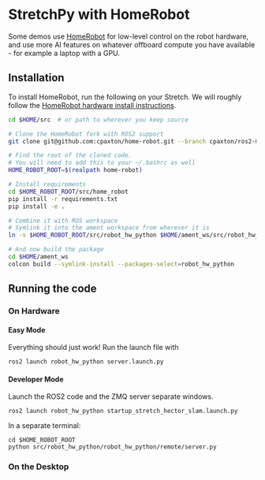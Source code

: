 # StretchPy with HomeRobot

Some demos use [HomeRobot](https://github.com/cpaxton/home-robot) for low-level control on the robot hardware, and use more AI features on whatever offboard compute you have available - for example a laptop with a GPU.

## Installation

To install HomeRobot, run the following on your Stretch. We will roughly follow the [HomeRobot hardware install instructions](https://github.com/facebookresearch/home-robot/blob/main/docs/install_robot.md).

```bash
cd $HOME/src  # or path to wherever you keep source

# Clone the HomeRobot fork with ROS2 support
git clone git@github.com:cpaxton/home-robot.git --branch cpaxton/ros2-migration

# Find the root of the cloned code.
# You will need to add this to your ~/.bashrc as well
HOME_ROBOT_ROOT=$(realpath home-robot)

# Install requirements
cd $HOME_ROBOT_ROOT/src/home_robot
pip install -r requirements.txt
pip install -e .

# Combine it with ROS workspace
# Symlink it into the ament workspace from wherever it is
ln -s $HOME_ROBOT_ROOT/src/robot_hw_python $HOME/ament_ws/src/robot_hw_python

# And now build the package
cd $HOME/ament_ws
colcon build --symlink-install --packages-select=robot_hw_python
```

## Running the code

### On Hardware

#### Easy Mode

Everything should just work! Run the launch file with
```
ros2 launch robot_hw_python server.launch.py
```

#### Developer Mode

Launch the ROS2 code and the ZMQ server separate windows.
```
ros2 launch robot_hw_python startup_stretch_hector_slam.launch.py
```

In a separate terminal:
```
cd $HOME_ROBOT_ROOT
python src/robot_hw_python/robot_hw_python/remote/server.py
```

### On the Desktop

